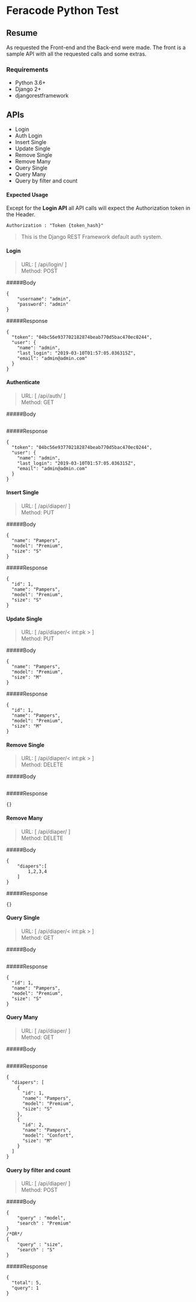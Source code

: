 # Feracode Python Test

## Resume

As requested the Front-end and the Back-end were made. The front is a sample API with all the requested calls and some extras.

### Requirements
- Python 3.6+
- Django 2+
- djangorestframework	

## APIs
- Login
- Auth Login
- Insert Single
- Update Single
- Remove Single
- Remove Many
- Query Single
- Query Many
- Query by filter and count

#### Expected Usage
 
 Except for the **Login API** all API calls will expect the Authorization token in the Header.

````
Authorization : "Token {token_hash}"
````
>This is the Django REST Framework default auth system.
 

#### Login
>URL: [ /api/login/ ] <br>
Method: POST

#####Body
```
{
	"username": "admin",
	"password": "admin"
}
```

#####Response
```
{
  "token": "04bc56e937702182874beab770d5bac470ec0244",
  "user": {
    "name": "admin",
    "last_login": "2019-03-10T01:57:05.036315Z",
    "email": "admin@admin.com"
  }
}
```

#### Authenticate
>URL: [ /api/auth/ ] <br>
Method: GET

#####Body
```
```

#####Response
```
{
  "token": "04bc56e937702182874beab770d5bac470ec0244",
  "user": {
    "name": "admin",
    "last_login": "2019-03-10T01:57:05.036315Z",
    "email": "admin@admin.com"
  }
}
```

#### Insert Single
>URL: [ /api/diaper/ ] <br>
Method: PUT

#####Body
```
{
  "name": "Pampers",
  "model": "Premium",
  "size": "S"
}
```

#####Response
```
{
  "id": 1,
  "name": "Pampers",
  "model": "Premium",
  "size": "S"
}
```

#### Update Single
>URL: [ /api/diaper/< int:pk > ] <br>
Method: PUT

#####Body
```
{
  "name": "Pampers",
  "model": "Premium",
  "size": "M"
}
```

#####Response
```
{
  "id": 1,
  "name": "Pampers",
  "model": "Premium",
  "size": "M"
}
```

#### Remove Single
>URL: [ /api/diaper/< int:pk > ] <br>
Method: DELETE

#####Body
```
```

#####Response
```
{}
```

#### Remove Many
>URL: [ /api/diaper/ ] <br>
Method: DELETE

#####Body
```
{
	"diapers":[
	    1,2,3,4
	]
}
```

#####Response
```
{}
```

#### Query Single
>URL: [ /api/diaper/< int:pk > ] <br>
Method: GET

#####Body
```
```

#####Response
```
{
  "id": 1,
  "name": "Pampers",
  "model": "Premium",
  "size": "S"
}
```

#### Query Many
>URL: [ /api/diaper/ ] <br>
Method: GET

#####Body
```
```

#####Response
```
{
  "diapers": [
    {
      "id": 1,
      "name": "Pampers",
      "model": "Premium",
      "size": "S"
    },
    {
      "id": 2,
      "name": "Pampers",
      "model": "Confort",
      "size": "M"
    }
  ]
}
```

#### Query by filter and count
>URL: [ /api/diaper/ ] <br>
Method: POST

#####Body
```
{
	"query" : "model",
	"search" : "Premium"
}
/*OR*/
{
	"query" : "size",
	"search" : "S"
}

```

#####Response
```
{
  "total": 5,
  "query": 1
}
```